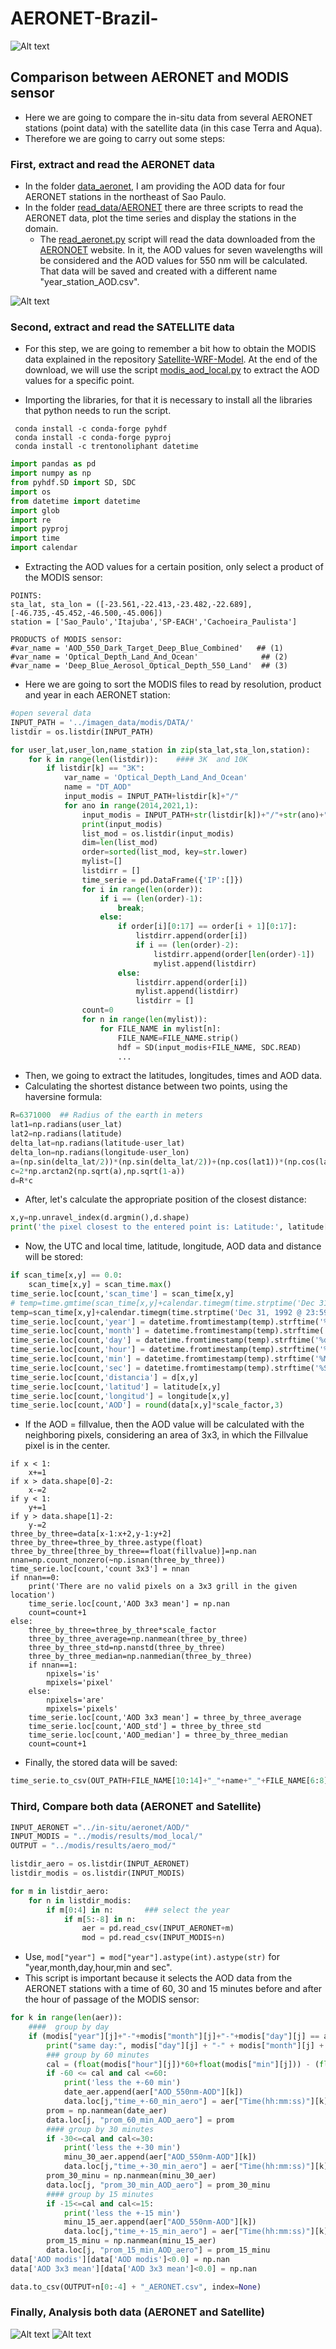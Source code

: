 # AERONET-Brazil-

![Alt text](https://github.com/rnoeliab/AERONET-Brazil-/blob/main/figures/area_study.png)

## Comparison between AERONET and MODIS sensor

* Here we are going to compare the in-situ data from several AERONET stations (point data) with the satellite data (in this case Terra and Aqua). 
* Therefore we are going to carry out some steps: 
### First, extract and read the AERONET data 
* In the folder [data_aeronet](https://github.com/rnoeliab/AERONET-Brazil-/tree/main/data_aeronet), I am providing the AOD data for four AERONET stations in the northeast of Sao Paulo.
* In the folder [read_data/AERONET](https://github.com/rnoeliab/AERONET-Brazil-/tree/main/read_data/AERONET) there are three scripts to read the AERONET data, plot the time series and display the stations in the domain. 
    - The [read_aeronet.py](https://github.com/rnoeliab/AERONET-Brazil-/blob/main/read_data/AERONET/read_aeronet.py) script will read the data downloaded from the [AERONOET](https://aeronet.gsfc.nasa.gov/cgi-bin/draw_map_display_aod_v3) website. In it, the AOD values for seven wavelengths will be considered and the AOD values for 550 nm will be calculated. That data will be saved and created with a different name "year_station_AOD.csv". 

![Alt text](https://github.com/rnoeliab/AERONET-Brazil-/blob/main/figures/stations.jpg)

### Second, extract and read the SATELLITE data 
* For this step, we are going to remember a bit how to obtain the MODIS data explained in the repository [Satellite-WRF-Model](https://github.com/rnoeliab/Satellite-WRF-Model). At the end of the download, we will use the script [modis_aod_local.py](https://github.com/rnoeliab/AERONET-Brazil-/blob/main/read_data/MODIS_MAIAC_AERONET/modis_aod_local.py) to extract the AOD values for a specific point.

* Importing the libraries, for that it is necessary to install all the libraries that python needs to run the script. 
```
 conda install -c conda-forge pyhdf 
 conda install -c conda-forge pyproj 
 conda install -c trentonoliphant datetime 
 ```
 ```python
import pandas as pd
import numpy as np
from pyhdf.SD import SD, SDC
import os
from datetime import datetime
import glob
import re
import pyproj
import time
import calendar
```
 
* Extracting the AOD values for a certain position, only select a product of the MODIS sensor:
```
POINTS:
sta_lat, sta_lon = ([-23.561,-22.413,-23.482,-22.689],[-46.735,-45.452,-46.500,-45.006])
station = ['Sao_Paulo','Itajuba','SP-EACH','Cachoeira_Paulista']

PRODUCTS of MODIS sensor:
#var_name = 'AOD_550_Dark_Target_Deep_Blue_Combined'   ## (1)
#var_name = 'Optical_Depth_Land_And_Ocean'              ## (2)   
#var_name = 'Deep_Blue_Aerosol_Optical_Depth_550_Land'  ## (3)
```
* Here we are going to sort the MODIS files to read by resolution, product and year in each AERONET station:
``` python
#open several data
INPUT_PATH = '../imagen_data/modis/DATA/'
listdir = os.listdir(INPUT_PATH)

for user_lat,user_lon,name_station in zip(sta_lat,sta_lon,station):
    for k in range(len(listdir)):    #### 3K  and 10K
        if listdir[k] == "3K":
            var_name = 'Optical_Depth_Land_And_Ocean'
            name = "DT_AOD"
            input_modis = INPUT_PATH+listdir[k]+"/"
            for ano in range(2014,2021,1):
                input_modis = INPUT_PATH+str(listdir[k])+"/"+str(ano)+"/"
                print(input_modis)
                list_mod = os.listdir(input_modis) 
                dim=len(list_mod)
                order=sorted(list_mod, key=str.lower)
                mylist=[]
                listdirr = []
                time_serie = pd.DataFrame({'IP':[]})
                for i in range(len(order)):
                    if i == (len(order)-1):
                        break;      
                    else:
                        if order[i][0:17] == order[i + 1][0:17]:
                            listdirr.append(order[i])          
                            if i == (len(order)-2):
                                listdirr.append(order[len(order)-1])
                                mylist.append(listdirr)               
                        else:
                            listdirr.append(order[i])
                            mylist.append(listdirr)
                            listdirr = []
                count=0
                for n in range(len(mylist)):
                    for FILE_NAME in mylist[n]:
                        FILE_NAME=FILE_NAME.strip()                                       
                        hdf = SD(input_modis+FILE_NAME, SDC.READ)
                        ...
```
* Then, we going to extract the latitudes, longitudes, times and AOD data.
* Calculating the shortest distance between two points, using the haversine formula:

```python
R=6371000  ## Radius of the earth in meters 
lat1=np.radians(user_lat)
lat2=np.radians(latitude)
delta_lat=np.radians(latitude-user_lat)
delta_lon=np.radians(longitude-user_lon)
a=(np.sin(delta_lat/2))*(np.sin(delta_lat/2))+(np.cos(lat1))*(np.cos(lat2))*(np.sin(delta_lon/2))*(np.sin(delta_lon/2))
c=2*np.arctan2(np.sqrt(a),np.sqrt(1-a))
d=R*c 
```
* After, let's calculate the appropriate position of the closest distance:
```python
x,y=np.unravel_index(d.argmin(),d.shape) 
print('the pixel closest to the entered point is: Latitude:', latitude[x,y], 'longitude:', longitude[x,y])
```
* Now, the UTC and local time, latitude, longitude, AOD data and distance will be stored:
```python
if scan_time[x,y] == 0.0:
    scan_time[x,y] = scan_time.max()
time_serie.loc[count,'scan_time'] = scan_time[x,y]
# temp=time.gmtime(scan_time[x,y]+calendar.timegm(time.strptime('Dec 31, 1992 @ 23:59:59 UTC','%b %d, %Y @ %H:%M:%S UTC')))   ### UTC time
temp=scan_time[x,y]+calendar.timegm(time.strptime('Dec 31, 1992 @ 23:59:59 UTC','%b %d, %Y @ %H:%M:%S UTC'))   ### timestamps utc
time_serie.loc[count,'year'] = datetime.fromtimestamp(temp).strftime('%Y')  ## Local Time
time_serie.loc[count,'month'] = datetime.fromtimestamp(temp).strftime('%m')
time_serie.loc[count,'day'] = datetime.fromtimestamp(temp).strftime('%d')
time_serie.loc[count,'hour'] = datetime.fromtimestamp(temp).strftime('%H')
time_serie.loc[count,'min'] = datetime.fromtimestamp(temp).strftime('%M')
time_serie.loc[count,'sec'] = datetime.fromtimestamp(temp).strftime('%S')
time_serie.loc[count,'distancia'] = d[x,y]
time_serie.loc[count,'latitud'] = latitude[x,y]
time_serie.loc[count,'longitud'] = longitude[x,y]                
time_serie.loc[count,'AOD'] = round(data[x,y]*scale_factor,3)
```
* If the AOD = fillvalue, then the AOD value will be calculated with the neighboring pixels, considering an area of 3x3, in which the Fillvalue pixel is in the center. 
```ptyhon
if x < 1:
    x+=1
if x > data.shape[0]-2:
    x-=2
if y < 1:
    y+=1
if y > data.shape[1]-2:
    y-=2
three_by_three=data[x-1:x+2,y-1:y+2]
three_by_three=three_by_three.astype(float)
three_by_three[three_by_three==float(fillvalue)]=np.nan
nnan=np.count_nonzero(~np.isnan(three_by_three))
time_serie.loc[count,'count 3x3'] = nnan
if nnan==0:
    print('There are no valid pixels on a 3x3 grill in the given location')
    time_serie.loc[count,'AOD 3x3 mean'] = np.nan
    count=count+1
else:
    three_by_three=three_by_three*scale_factor
    three_by_three_average=np.nanmean(three_by_three)
    three_by_three_std=np.nanstd(three_by_three)
    three_by_three_median=np.nanmedian(three_by_three)
    if nnan==1:
        npixels='is'
        mpixels='pixel'
    else:
        npixels='are'
        mpixels='pixels'
    time_serie.loc[count,'AOD 3x3 mean'] = three_by_three_average
    time_serie.loc[count,'AOD_std'] = three_by_three_std
    time_serie.loc[count,'AOD_median'] = three_by_three_median
    count=count+1
```
* Finally, the stored data will be saved:
```python
time_serie.to_csv(OUT_PATH+FILE_NAME[10:14]+"_"+name+"_"+FILE_NAME[6:8]+"_MODIS_"+str(name_station)+".csv", index=False)
```

### Third, Compare both data (AERONET and Satellite)
```python
INPUT_AERONET ="../in-situ/aeronet/AOD/"
INPUT_MODIS = "../modis/results/mod_local/"
OUTPUT = "../modis/results/aero_mod/"

listdir_aero = os.listdir(INPUT_AERONET)
listdir_modis = os.listdir(INPUT_MODIS)

for m in listdir_aero:
    for n in listdir_modis:  
        if m[0:4] in n:       ### select the year  
            if m[5:-8] in n:
                aer = pd.read_csv(INPUT_AERONET+m)
                mod = pd.read_csv(INPUT_MODIS+n)
```
* Use,  `mod["year"] = mod["year"].astype(int).astype(str)` for "year,month,day,hour,min and sec".
* This script is important because it selects the AOD data from the AERONET stations with a time of 60, 30 and 15 minutes before and after the hour of passage of the MODIS sensor: 
```python
for k in range(len(aer)):
    ####  group by day
    if (modis["year"][j]+"-"+modis["month"][j]+"-"+modis["day"][j] == aer["Date(dd:mm:yyyy)"][k][6:10]+"-"+aer["Date(dd:mm:yyyy)"][k][3:5]+"-"+aer["Date(dd:mm:yyyy)"][k][0:2]):                                               
        print("same day:", modis["day"][j] + "-" + modis["month"][j] + "-" + modis["year"][j])
        ### group by 60 minutes
        cal = (float(modis["hour"][j])*60+float(modis["min"][j])) - (float(aer["Time(hh:mm:ss)"][k][0:2])*60+float(aer["Time(hh:mm:ss)"][k][3:5]))
        if -60 <= cal and cal <=60:
            print('less the +-60 min')
            date_aer.append(aer["AOD_550nm-AOD"][k])
            data.loc[j,"time_+-60_min_aero"] = aer["Time(hh:mm:ss)"][k]
        prom = np.nanmean(date_aer)
        data.loc[j, "prom_60_min_AOD_aero"] = prom
        #### group by 30 minutes
        if -30<=cal and cal<=30:
            print('less the +-30 min')
            minu_30_aer.append(aer["AOD_550nm-AOD"][k])
            data.loc[j,"time_+-30_min_aero"] = aer["Time(hh:mm:ss)"][k]
        prom_30_minu = np.nanmean(minu_30_aer)
        data.loc[j, "prom_30_min_AOD_aero"] = prom_30_minu
        #### group by 15 minutes
        if -15<=cal and cal<=15:
            print('less the +-15 min')
            minu_15_aer.append(aer["AOD_550nm-AOD"][k])
            data.loc[j,"time_+-15_min_aero"] = aer["Time(hh:mm:ss)"][k]
        prom_15_minu = np.nanmean(minu_15_aer)
        data.loc[j, "prom_15_min_AOD_aero"] = prom_15_minu
data['AOD modis'][data['AOD modis']<0.0] = np.nan
data['AOD 3x3 mean'][data['AOD 3x3 mean']<0.0] = np.nan

data.to_csv(OUTPUT+n[0:-4] + "_AERONET.csv", index=None)           
```           
### Finally, Analysis both data (AERONET and Satellite)

![Alt text](https://github.com/rnoeliab/AERONET-Brazil-/blob/main/figures/Sao_Paulo_3K_DT_AOD_terra.png)
![Alt text](https://github.com/rnoeliab/AERONET-Brazil-/blob/main/figures/Sao_Paulo_3K_DT_AOD_aqua.png)







